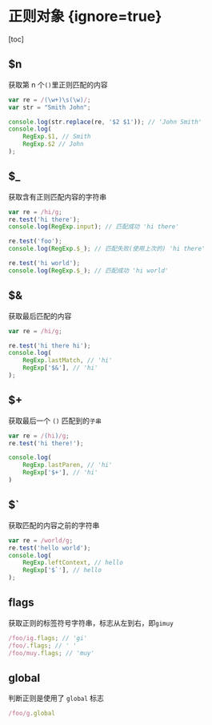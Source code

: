 # 正则对象 {ignore=true}

[toc]

## \$n

获取第 n 个`()`里正则匹配的内容

```javascript
var re = /(\w+)\s(\w)/;
var str = "Smith John";

console.log(str.replace(re, '$2 $1')); // 'John Smith'
console.log(
    RegExp.$1, // Smith
    RegExp.$2 // John
);
```

## \$_

获取含有正则匹配内容的字符串

```javascript
var re = /hi/g;
re.test('hi there');
console.log(RegExp.input); // 匹配成功 'hi there'

re.test('foo');
console.log(RegExp.$_); // 匹配失败(使用上次的) 'hi there'

re.test('hi world');
console.log(RegExp.$_); // 匹配成功 'hi world'
```

## \$\&

获取最后匹配的内容

```javascript
var re = /hi/g;

re.test('hi there hi');
console.log(
    RegExp.lastMatch, // 'hi'
    RegExp['$&'], // 'hi'
);
```

## \$\+

获取最后一个 `()` 匹配到的`子串`

```javascript
var re = /(hi)/g;
re.test('hi there!');

console.log(
    RegExp.lastParen, // 'hi'
    RegExp['$+'], // 'hi'
)
```

## \$\`

获取匹配的内容之前的字符串

```javascript
var re = /world/g;
re.test('hello world');
console.log(
    RegExp.leftContext, // hello
    RegExp['$`'], // hello
);
```

## flags

获取正则的标签符号字符串，标志从左到右，即`gimuy`

```javascript
/foo/ig.flags; // 'gi'
/foo/.flags; // ' '
/foo/muy.flags; // 'muy'
```

## global

判断正则是使用了 `global` 标志

```javascript
/foo/g.global
```